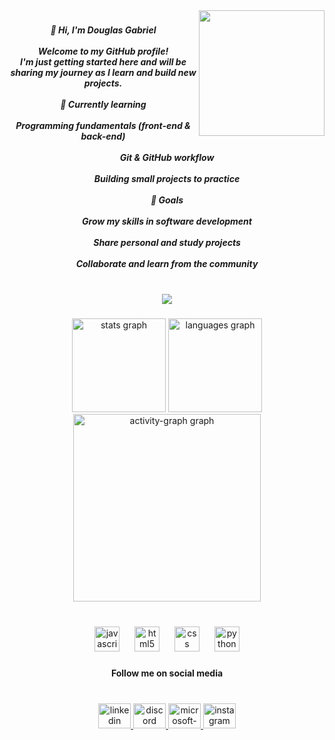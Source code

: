 <img align="right" height="201" src="https://tenor.com/pt-BR/view/ghostedvpn-hacker-cat-bongo-cat-keyboard-cat-hacker-gif-4373606555250453292.gif"  />

###

<h5 align="center">👋 Hi, I'm Douglas Gabriel<br><br>Welcome to my GitHub profile!<br>I'm just getting started here and will be sharing my journey as I learn and build new projects.<br><br>🌱 Currently learning<br><br>Programming fundamentals (front-end & back-end)<br><br>Git & GitHub workflow<br><br>Building small projects to practice<br><br>🚀 Goals<br><br>Grow my skills in software development<br><br>Share personal and study projects<br><br>Collaborate and learn from the community</h5>

###

<br clear="both">

<div align="center">
  <img src="https://visitor-badge.laobi.icu/badge?page_id=Dgzinho.Dgzinho&left_color=black&right_color=black&left_text=Welcome%20Visitors"  />
</div>

###

<div align="center">
  <img src="https://github-readme-stats.vercel.app/api?username=Dgzinho&hide_title=true&hide_rank=false&show_icons=true&include_all_commits=true&count_private=true&disable_animations=false&theme=great-gatsby&locale=en&hide_border=false&order=1" height="150" alt="stats graph"  />
  <img src="https://github-readme-stats.vercel.app/api/top-langs?username=Dgzinho&locale=en&hide_title=true&layout=compact&card_width=320&langs_count=5&theme=great-gatsby&hide_border=true&order=2" height="150" alt="languages graph"  />
  <img src="https://github-readme-activity-graph.vercel.app/graph?username=Dgzinho&radius=16&theme=gruvbox&area=true&order=5&bg_color=0f0f0f&color=ba8d13&point=cc9704&line=f7f4eb&title_color=fada07&area_color=000000" height="300" alt="activity-graph graph"  />
</div>

###

<br clear="both">

<div align="center">
  <img src="https://cdn.jsdelivr.net/gh/devicons/devicon/icons/javascript/javascript-original.svg" height="40" alt="javascript logo"  />
  <img width="16" />
  <img src="https://cdn.jsdelivr.net/gh/devicons/devicon/icons/html5/html5-original.svg" height="40" alt="html5 logo"  />
  <img width="16" />
  <img src="https://cdn.jsdelivr.net/gh/devicons/devicon/icons/css3/css3-original.svg" height="40" alt="css logo"  />
  <img width="16" />
  <img src="https://cdn.jsdelivr.net/gh/devicons/devicon/icons/python/python-original.svg" height="40" alt="python logo"  />
</div>

###

<h4 align="center">Follow me on social media</h4>

###

<br clear="both">

<div align="center">
  <a href="www.linkedin.com/in/douglas-gabriel-santos" target="_blank">
    <img src="https://raw.githubusercontent.com/maurodesouza/profile-readme-generator/master/src/assets/icons/social/linkedin/default.svg" width="52" height="40" alt="linkedin logo"  />
  </a>
  <a href="spoonierglint" target="_blank">
    <img src="https://raw.githubusercontent.com/maurodesouza/profile-readme-generator/master/src/assets/icons/social/discord/default.svg" width="52" height="40" alt="discord logo"  />
  </a>
  <a href="douglas_santos2006@hotmail.com" target="_blank">
    <img src="https://raw.githubusercontent.com/maurodesouza/profile-readme-generator/master/src/assets/icons/social/microsoft-outlook/default.svg" width="52" height="40" alt="microsoft-outlook logo"  />
  </a>
  <a href="https://www.instagram.com/douglas.gabrielvsantos?igsh=MXQzdDVpcm12dzRtaQ==" target="_blank">
    <img src="https://raw.githubusercontent.com/maurodesouza/profile-readme-generator/master/src/assets/icons/social/instagram/default.svg" width="52" height="40" alt="instagram logo"  />
  </a>
</div>

###
